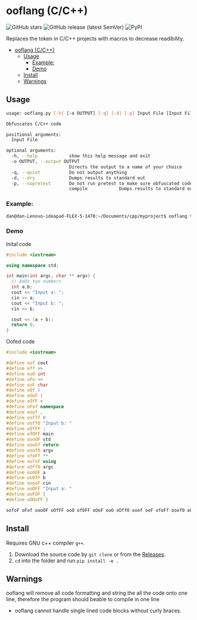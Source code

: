 # ooflang (C/C++)

![GitHub stars](https://img.shields.io/github/stars/danhab99/ooflang-c-cpp)
![GitHub release (latest SemVer)](https://img.shields.io/github/v/release/danhab99/ooflang-c-cpp)
![PyPI](https://img.shields.io/pypi/v/ooflang)

Replaces the token in C/C++ projects with macros to decrease readibility.

- [ooflang (C/C++)](#ooflang-cc)
  - [Usage](#usage)
    - [Example:](#example)
    - [Demo](#demo)
  - [Install](#install)
  - [Warnings](#warnings)

## Usage

```bash
usage: ooflang.py [-h] [-o OUTPUT] [-q] [-d] [-p] Input File [Input File ...]

Obfuscates C/C++ code

positional arguments:
  Input File

optional arguments:
  -h, --help            show this help message and exit
  -o OUTPUT, --output OUTPUT
                        Directs the output to a name of your choice
  -q, --quiet           Do not output anything
  -d, --dry             Dumps results to standard out
  -p, --nopretest       Do not run pretest to make sure obfuscated code will
                        compile            Dumps results to standard out
```

### Example:

```bash
dan@dan-Lenovo-ideapad-FLEX-5-1470:~/Documents/cpp/myproject$ ooflang test.cpp
```

### Demo

Inital code

```cpp
#include <iostream>

using namespace std;

int main(int argc, char ** argv) {
  // Adds two numbers
  int a,b;
  cout << "Input a: ";
  cin >> a;
  cout << "Input b: ";
  cin >> b;

  cout << (a + b);
  return 0;
}
```

Oofed code

```cpp
#include <iostream>

#define oof cout
#define off >>
#define ooO int
#define oFo <<
#define ooF char
#define oOf )
#define oOoF (
#define oOfF +
#define oFof namespace
#define ooof ,
#define oofff 0
#define ooffO "Input b: "
#define oOfFF ;
#define ofOFF main
#define oooOF std
#define oooOf return
#define ooofO argv
#define ofoFf **
#define oofoF using
#define oOffO argc
#define ooOOF a
#define ooOfF b
#define ooooF cin
#define ooOFF "Input a: "
#define ooFOF {
#define oOOoFF }

oofoF oFof oooOF oOfFF ooO ofOFF oOoF ooO oOffO ooof ooF ofoFf ooofO oOf ooFOF ooO ooOOF ooof ooOfF oOfFF oof oFo ooOFF oOfFF ooooF off ooOOF oOfFF oof oFo ooffO oOfFF ooooF off ooOfF oOfFF oof oFo oOoF ooOOF oOfF ooOfF oOf oOfFF oooOf oofff oOfFF oOOoFF
```

## Install

Requires GNU c++ compiler `g++`.

1. Download the source code by `git clone` or from the [Releases](https://github.com/danhab99/ooflang/releases).
2. `cd` into the folder and run `pip install -e .`

## Warnings

ooflang will remove all code formatting and string the all the code onto one line, therefore the program should beable to compile in one line

* ooflang cannot handle single lined code blocks without curly braces. 